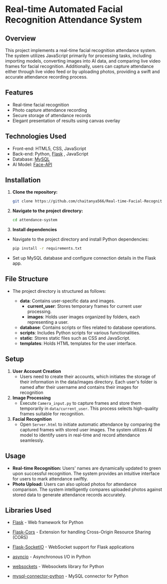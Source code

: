# Real-time Automated Facial Recognition Attendance System

## Overview
This project implements a real-time facial recognition attendance system. The system utilizes JavaScript primarily for processing tasks, including importing models, converting images into AI data, and comparing live video frames for facial recognition. Additionally, users can capture attendance either through live video feed or by uploading photos, providing a swift and accurate attendance recording process.

## Features
- Real-time facial recognition
- Photo capture attendance recording
- Secure storage of attendance records
- Elegant presentation of results using canvas overlay

## Technologies Used
- Front-end: HTML5, CSS, JavaScript
- Back-end: Python, [Flask](https://flask.palletsprojects.com/en/2.0.x/) , JavaScript
- Database: [MySQL](https://dev.mysql.com/doc/)
- AI Model: [Face-API](https://github.com/justadudewhohacks/face-api.js)
##  Installation
1. **Clone the repository:**
   ```bash
   git clone https://github.com/chaitanya566/Real-time-Facial-Recognition-Attendance-System.git
    ```
2. **Navigate to the project directory:**
    ```bash
    cd attendance-system
    ```
3. **Install dependencies**
- Navigate to the project directory and install Python dependencies:
    ```bash
    pip install -r requirements.txt
    ```
- Set up MySQL database and configure connection details in the Flask app.

## File Structure
- The project directory is structured as follows:

  - **data**: Contains user-specific data and images.
    - **current_user**: Stores temporary frames for current user processing.
    - **images**: Holds user images organized by folders, each representing a user.
  - **database**: Contains scripts or files related to database operations.
  - **scripts**: Includes Python scripts for various functionalities.
  - **static**: Stores static files such as CSS and JavaScript.
  - **templates**: Holds HTML templates for the user interface. 

## Setup
1. **User Account Creation**
    - Users need to create their accounts, which initiates the storage of their information in the data/images directory. Each user's folder is named after their username and contains their images for recognition
2. **Image Processing**
    - Execute `Camera_input.py` to capture frames and store them temporarily in `data/current_user`. This process selects high-quality frames suitable for recognition.
3. **Facial Recognition**
    - Open  `Server.html` to initiate automatic attendance by comparing the captured frames with stored user images. The system utilizes AI model to identify users in real-time and record attendance seamlessly.

## Usage
- **Real-time Recognition:**
     Users' names are dynamically updated to green upon successful recognition. The system provides an intuitive interface for users to mark attendance swiftly.
- **Photo Upload:**
    Users can also upload photos for attendance comparison. The system intelligently compares uploaded photos against stored data to generate attendance records accurately.

## Libraries Used
- [Flask](https://flask.palletsprojects.com/) - Web framework for Python
- [Flask-Cors](https://flask-cors.readthedocs.io/en/latest/) - Extension for handling Cross-Origin Resource Sharing (CORS)
- [Flask-SocketIO](https://flask-socketio.readthedocs.io/en/latest/) - WebSocket support for Flask applications

- [asyncio](https://docs.python.org/3/library/asyncio.html) - Asynchronous I/O in Python
- [websockets](https://websockets.readthedocs.io/en/stable/) - Websockets library for Python
- [mysql-connector-python](https://dev.mysql.com/doc/connector-python/en/) - MySQL connector for Python
